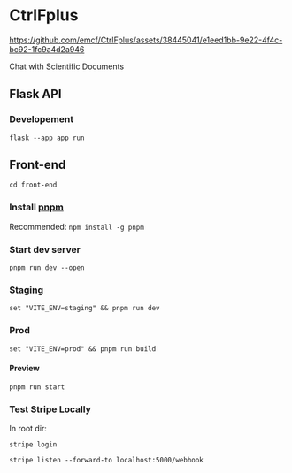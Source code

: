 # CtrlFplus

https://github.com/emcf/CtrlFplus/assets/38445041/e1eed1bb-9e22-4f4c-bc92-1fc9a4d2a946

Chat with Scientific Documents

## Flask API

### Developement

`flask --app app run`

## Front-end

`cd front-end`

### Install [pnpm](https://pnpm.io/installation)

Recommended: `npm install -g pnpm`

### Start dev server

`pnpm run dev --open`

### Staging

`set "VITE_ENV=staging" && pnpm run dev`

### Prod

`set "VITE_ENV=prod" && pnpm run build`

#### Preview

`pnpm run start`

### Test Stripe Locally
In root dir:

`stripe login`

`stripe listen --forward-to localhost:5000/webhook`


